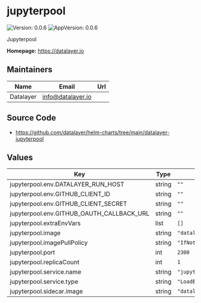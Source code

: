 # jupyterpool

![Version: 0.0.6](https://img.shields.io/badge/Version-0.0.6-informational?style=flat-square) ![AppVersion: 0.0.6](https://img.shields.io/badge/AppVersion-0.0.6-informational?style=flat-square)

Jupyterpool

**Homepage:** <https://datalayer.io>

## Maintainers

| Name | Email | Url |
| ---- | ------ | --- |
| Datalayer | <info@datalayer.io> |  |

## Source Code

* <https://github.com/datalayer/helm-charts/tree/main/datalayer-jupyterpool>

## Values

| Key | Type | Default | Description |
|-----|------|---------|-------------|
| jupyterpool.env.DATALAYER_RUN_HOST | string | `""` |  |
| jupyterpool.env.GITHUB_CLIENT_ID | string | `""` |  |
| jupyterpool.env.GITHUB_CLIENT_SECRET | string | `""` |  |
| jupyterpool.env.GITHUB_OAUTH_CALLBACK_URL | string | `""` |  |
| jupyterpool.extraEnvVars | list | `[]` |  |
| jupyterpool.image | string | `"datalayer/jupyterpool:0.0.8"` |  |
| jupyterpool.imagePullPolicy | string | `"IfNotPresent"` |  |
| jupyterpool.port | int | `2300` |  |
| jupyterpool.replicaCount | int | `1` |  |
| jupyterpool.service.name | string | `"jupyterpool"` |  |
| jupyterpool.service.type | string | `"LoadBalancer"` |  |
| jupyterpool.sidecar.image | string | `"datalayer/whoami:0.0.6"` |  |

